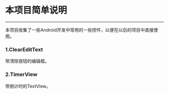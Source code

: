 # 本项目简单说明
---
本项目收集了一些Android开发中常用的一些控件，以便在以后的项目中直接使用。
### 1.ClearEditText
带清除按钮的编辑框。
### 2.TimerView
带倒计时的TextView。
